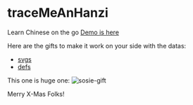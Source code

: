 # traceMeAnHanzi
Learn Chinese on the go 
[Demo is here](http://all-informatic.mediapromo.be/contribs/traceMeAnHanzi/index.html?q=%E7%88%B1) 

Here are the gifts to make it work on your side with the datas:
* [svgs](http://sosie.sos-productions.com/gift/defs.zip)
* [defs](http://sosie.sos-productions.com/gift/svgs.zip)

This one is huge one:
![sosie-gift](https://user-images.githubusercontent.com/70700670/147259887-4ad2984c-0ef0-4e8c-b041-d68432f756a5.png)

Merry X-Mas Folks!
